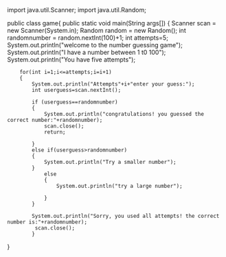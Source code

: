 import java.util.Scanner;
import java.util.Random;

public class game{
    public static void main(String args[]) {
        Scanner scan = new Scanner(System.in);
        Random random = new Random();
        int randomnumber = random.nextInt(100)+1;
        int attempts=5;
        System.out.println("welcome to the number guessing game");
        System.out.println("I have a number between 1 t0 100");
        System.out.println("You have five attempts");

        for(int i=1;i<=attempts;i=i+1)
        {
            System.out.println("Attempts"+i+"enter your guess:");
            int userguess=scan.nextInt();

            if (userguess==randomnumber)
            {
                System.out.println("congratulations! you guessed the correct number:"+randomnumber);
                scan.close();
                return;
            
            }
            else if(userguess>randomnumber)
            {
                System.out.println("Try a smaller number");
            }
                else
                {
                    System.out.println("try a large number");

                }
            }

            System.out.println("Sorry, you used all attempts! the correct number is:"+randomnumber);
             scan.close();
            }
}
